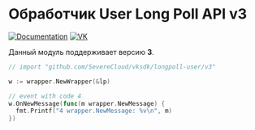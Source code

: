 # Обработчик User Long Poll API v3

[![Documentation](https://godoc.org/github.com/SevereCloud/vksdk/longpoll-user/v3?status.svg)](https://pkg.go.dev/github.com/SevereCloud/vksdk/longpoll-user/v3)
[![VK](https://img.shields.io/badge/developers-%234a76a8.svg?logo=VK&logoColor=white)](https://vk.com/dev/using_longpoll)

Данный модуль поддерживает версию **3**.

```go
// import "github.com/SevereCloud/vksdk/longpoll-user/v3"

w := wrapper.NewWrapper(&lp)

// event with code 4
w.OnNewMessage(func(m wrapper.NewMessage) {
  fmt.Printf("4 wrapper.NewMessage: %v\n", m)
})
```
